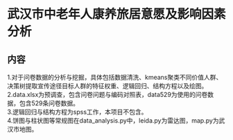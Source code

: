 # 武汉市中老年人康养旅居意愿及影响因素分析
## 内容
1.对于问卷数据的分析与挖掘，具体包括数据清洗、kmeans聚类不同价值人群、决策树提取宣传途径目标人群的特征权重、逻辑回归、结构方程以及绘图。  
2.data.xlsx为预调查，包含问卷问题与编码对照表，data529为使用的问卷数据，包含529条问卷数据。  
3.逻辑回归与结构方程为spss工作，本项目不包含。  
4.饼图与柱状图等常规图在data_analysis.py中，leida.py为雷达图，map.py为武汉市地图。  
